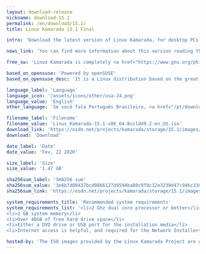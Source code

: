 ```yaml
---
layout: download-release
nickname: download-15.1
permalink: /en/download/15.1/
title: Linux Kamarada 15.1 Final

intro: 'Download the latest version of Linux Kamarada, for desktop PCs and laptops.'

news_link: 'You can find more information about this version reading the <a href="/en/2020/02/27/kamarada-15.1-comes-with-everything-you-need-to-use-Linux-everyday/">release news</a>.'

free_sw: 'Linux Kamarada is completely <a href="https://www.gnu.org/philosophy/free-sw.en.html"><strong>free</strong></a> to download, use and share.'

based_on_opensuse: 'Powered by openSUSE'
based_on_opensuse_desc: 'It is a Linux distribution based on the great <a href="/en/2019/05/22/opensuse-community-releases-leap-15-1-version/">openSUSE Leap</a> — the hybrid enterprise-community version of <a href="https://www.opensuse.org/">openSUSE</a> — and contains customizations.'

language_label: 'Language'
language_icon: '/assets/icons/other/usa-24.png'
language_value: 'English'
other_language: 'Se você fala Português Brasileiro, <a href="/pt/download/15.1">clique aqui</a>.'

filename_label: 'Filename'
filename_value: 'Linux_Kamarada-15.1-x86_64-Build49.2-en_US.iso'
download_link: 'https://osdn.net/projects/kamarada/storage/15.1/images/iso/Linux_Kamarada-15.1-x86_64-Build49.2-en_US.iso'
download: 'Download'

date_label: 'Date'
date_value: 'Fev, 22 2020'

size_label: 'Size'
size_value: '1.47 GB'

sha256sum_label: 'SHA256 sum'
sha256sum_value: '3e6b7d80437bcd9866127d9594ba80c9f8c12e3238d47c946c338e4aef1c96bf'
sha256sum_link: 'https://osdn.net/projects/kamarada/storage/15.1/images/iso/Linux_Kamarada-15.1-x86_64-Build49.2-en_US.iso.sha256'

system_requirements_title: 'Recommended system requirements'
system_requirements_list: '<li>2 Ghz dual core processor or better</li>
<li>2 GB system memory</li>
<li>Over 40GB of free hard drive space</li>
<li>Either a DVD drive or USB port for the installation media</li>
<li>Internet access is helpful, and required for the Network Installer</li>'

hosted-by: 'The ISO images provided by the Linux Kamarada Project are gently hosted by'
---
```

